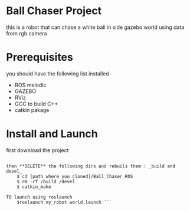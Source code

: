 
# Ball Chaser Project
this is a  robot that can chase a white ball in side gazebo world using data from rgb camera 

# Prerequisites
you should have the following list installed

* ROS melodic 
* GAZEBO 
* RViz
* GCC to build C++
* catkin pakage

# Install and Launch

first download the project 
``` $ git clone https://github.com/Abdelrahman-Hanafy/Ball_Chaser_ROS.git 

then **DELETE** the following dirs and rebuils them : _build and devel_ 
    $ cd [path where you cloned]/Ball_Chaser_ROS
    $ rm -rf /build /devel 
    $ catkin_make 

TO launch using roslaunch
    $roslaunch my_robot world.launch ```


